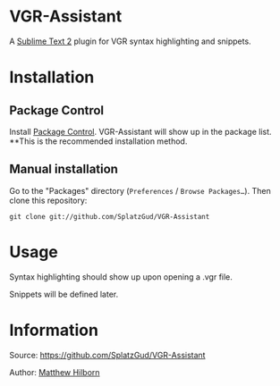# VGR-Assistant

A [Sublime Text 2](http://www.sublimetext.com/2) plugin for VGR syntax highlighting and snippets.

# Installation

## Package Control

Install [Package Control](http://wbond.net/sublime_packages/package_control). VGR-Assistant will show up in the package list. **This is the recommended installation method.

## Manual installation

Go to the "Packages" directory (`Preferences` / `Browse Packages…`). Then clone this repository:

    git clone git://github.com/SplatzGud/VGR-Assistant

# Usage

Syntax highlighting should show up upon opening a .vgr file.

Snippets will be defined later.

# Information

Source: https://github.com/SplatzGud/VGR-Assistant

Author: [Matthew Hilborn](https://github.com/SplatzGud/)
